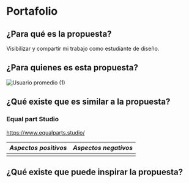 # Portafolio 

## ¿Para qué es la propuesta? 

Visibilizar y compartir mi trabajo como estudiante de diseño.

## ¿Para quienes es esta propuesta? 

![Usuario promedio (1)](https://user-images.githubusercontent.com/101231278/172667395-555e950a-3264-4a6f-935e-c5dd24b2e5a0.png)


## ¿Qué existe que es similar a la propuesta?
### Equal part Studio
https://www.equalparts.studio/

| *Aspectos positivos*  | *Aspectos negativos* | 
| ------------- |-------------| 
|  | 





## <strong> ¿Qué existe que puede inspirar la propuesta? </strong>

